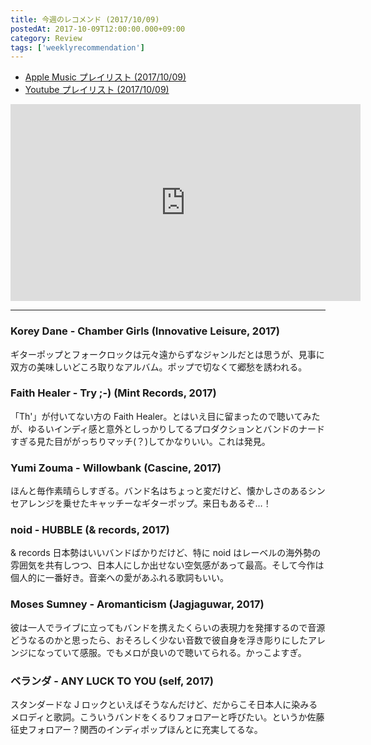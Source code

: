 ```yaml
---
title: 今週のレコメンド (2017/10/09)
postedAt: 2017-10-09T12:00:00.000+09:00
category: Review
tags: ['weeklyrecommendation']
---
```


- [Apple Music プレイリスト (2017/10/09)](https://itunes.apple.com/jp/playlist/%E4%BB%8A%E9%80%B1%E3%81%AE%E3%83%AC%E3%82%B3%E3%83%A1%E3%83%B3%E3%83%89-2017-10-09/idpl.u-qxylq9YuXRlkK4)
- [Youtube プレイリスト (2017/10/09)](https://www.youtube.com/playlist?list=PLegnWsUgQayc-zXdloZSaH57Asv9cJrkJ)
<iframe width="560" height="315" class="youtube" src="https://www.youtube.com/embed/videoseries?list=PLegnWsUgQayc-zXdloZSaH57Asv9cJrkJ" frameborder="0" allowfullscreen=""></iframe>

---

### Korey Dane - Chamber Girls (Innovative Leisure, 2017)

ギターポップとフォークロックは元々遠からずなジャンルだとは思うが、見事に双方の美味しいどころ取りなアルバム。ポップで切なくて郷愁を誘われる。

### Faith Healer - Try ;-) (Mint Records, 2017)

「Th'」が付いてない方の Faith Healer。とはいえ目に留まったので聴いてみたが、ゆるいインディ感と意外としっかりしてるプロダクションとバンドのナードすぎる見た目ががっちりマッチ(？)してかなりいい。これは発見。

### Yumi Zouma - Willowbank (Cascine, 2017)

ほんと毎作素晴らしすぎる。バンド名はちょっと変だけど、懐かしさのあるシンセアレンジを乗せたキャッチーなギターポップ。来日もあるぞ…！

### noid - HUBBLE (& records, 2017)

& records 日本勢はいいバンドばかりだけど、特に noid はレーベルの海外勢の雰囲気を共有しつつ、日本人にしか出せない空気感があって最高。そして今作は個人的に一番好き。音楽への愛があふれる歌詞もいい。

### Moses Sumney - Aromanticism (Jagjaguwar, 2017)

彼は一人でライブに立ってもバンドを携えたくらいの表現力を発揮するので音源どうなるのかと思ったら、おそろしく少ない音数で彼自身を浮き彫りにしたアレンジになっていて感服。でもメロが良いので聴いてられる。かっこよすぎ。

### ベランダ - ANY LUCK TO YOU (self, 2017)

スタンダードな J ロックといえばそうなんだけど、だからこそ日本人に染みるメロディと歌詞。こういうバンドをくるりフォロアーと呼びたい。というか佐藤征史フォロアー？関西のインディポップほんとに充実してるな。

